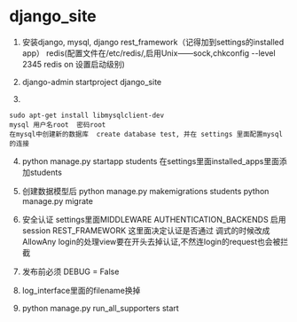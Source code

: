 # django_site

1.
    安装django, mysql, django rest_framework（记得加到settings的installed app）
    redis(配置文件在/etc/redis/,启用Unix——sock,chkconfig --level 2345 redis on 设置启动级别)

2.
    django-admin startproject django_site

3.

    sudo apt-get install libmysqlclient-dev
    mysql 用户名root  密码root
    在mysql中创建新的数据库  create database test, 并在 settings 里面配置mysql的连接

4.
    python manage.py startapp students
    在settings里面installed_apps里面添加students

5.
    创建数据模型后
    python manage.py makemigrations students
    python manage.py migrate
    
6.
    安全认证
    settings里面MIDDLEWARE AUTHENTICATION_BACKENDS 启用session
    REST_FRAMEWORK 这里面决定认证是否通过  调式的时候改成AllowAny
    login的处理view要在开头去掉认证,不然连login的request也会被拦截
    
7.
    发布前必须 DEBUG = False 
    
8.
    log_interface里面的filename换掉
    
9.
    python manage.py run_all_supporters start<stop list restart>
